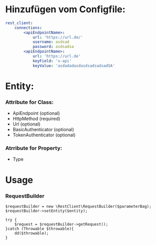 # Hinzufügen vom Configfile:

~~~yaml
rest_client:
    connections:
        <apiEndpointName>:
            url: 'https://url.de/'
            username: asdsad
            password: asdsadsa
        <apiEndpointName>:
            url: 'https://url.de'
            keyField: 'x-api'
            keyValue: 'asdadadasdasdsadsadsadSA'
~~~

# Entity:

### Attribute for Class:

* ApiEndpoint (optional)
* HttpMethod (required)
* Url (optional)
* BasicAuthenticator (optional)
* TokenAuthenticator (optional)

### Atrribute for Property:

* Type

# Usage

### RequestBuilder

~~~injectablephp
$requestBuilder = new \RestClient\RequestBuilder($parameterBag);
$requestBuilder->setEntity($entity);

try {
    $request = $requestBuilder->getRequest();
}catch (Throwable $throwable){
    dd($throwable);
}
~~~